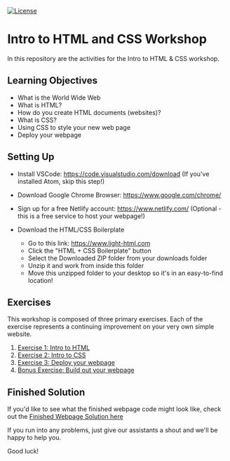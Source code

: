 [![License](https://img.shields.io/badge/License-CC0-green.svg)](https://creativecommons.org/publicdomain/zero/1.0/)

# Intro to HTML and CSS Workshop

In this repository are the activities for the Intro to HTML &amp; CSS workshop. 

## Learning Objectives
- What is the World Wide Web
- What is HTML?
- How do you create HTML documents (websites)?
- What is CSS?
- Using CSS to style your new web page
- Deploy your webpage

## Setting Up

- Install VSCode: https://code.visualstudio.com/download (If you've installed Atom, skip this step!)
- Download Google Chrome Browser: https://www.google.com/chrome/ 
- Sign up for a free Netlify account: https://www.netlify.com/ (Optional - this is a free service to host your webpage!)

- Download the HTML/CSS Boilerplate
  * Go to this link: https://www.light-html.com 
  * Click the "HTML + CSS Boilerplate" button
  * Select the Downloaded ZIP folder from your downloads folder
  * Unzip it and work from inside this folder
  * Move this unzipped folder to your desktop so it's in an easy-to-find location!

## Exercises

This workshop is composed of three primary exercises. Each of the exercise represents a continuing improvement on your very own simple website.
1) [Exercise 1: Intro to HTML](https://github.com/natasjja/intro-to-html-and-css/blob/master/exercise1.md)
2) [Exercise 2: Intro to CSS](https://github.com/natasjja/intro-to-html-and-css/blob/master/exercise2.md)
3) [Exercise 3: Deploy your webpage](https://github.com/natasjja/intro-to-html-and-css/blob/master/exercise3.md)
4) [Bonus Exercise: Build out your webpage](https://github.com/natasjja/intro-to-html-and-css/blob/master/bonusexercise.md)


## Finished Solution

If you'd like to see what the finished webpage code might look like, check out the [Finished Webpage Solution here](https://github.com/natasjja/intro-to-html-and-css/blob/master/finished-solution)


If you run into any problems, just give our assistants a shout and we'll be happy to help you.

Good luck!
